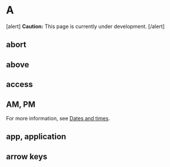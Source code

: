 # A

[alert] **Caution:** This page is currently under development. [/alert]

## abort

## above


## access



## AM, PM


For more information, see [Dates and times]().

## app, application

## arrow keys
